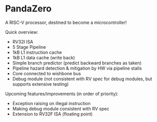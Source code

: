 # PandaZero
A RISC-V processor, destined to become a microcontroller!

Quick overview:
* RV32I ISA
* 5 Stage Pipeline
* 1kB L1 instruction cache
* 1kB L1 data cache (write back)
* Simple branch predictor (predict backward branches as taken)
* Pipeline hazard detection & mitigation by HW via pipeline stalls
* Core connected to wishbone bus
* Debug module (not consistent with RV spec for debug modules, but supports extensive testing)

Upcoming features/improvements (in order of priority):
* Exception raising on illegal instruction
* Making debug module consistent with RV spec
* Extension to RV32F ISA (floating point)

